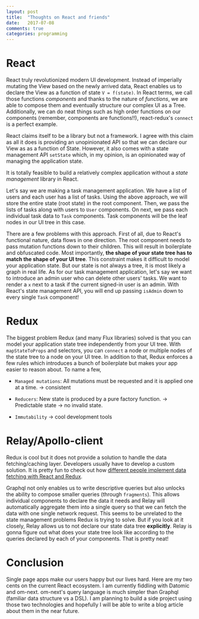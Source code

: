 ```yaml
---
layout: post
title:  "Thoughts on React and friends"
date:   2017-07-08
comments: true
categories: programming
---
```


# React

React truly revolutionized modern UI development. Instead of imperially mutating
the View based on the newly arrived data, React enables us to declare the View
as a function of state `V = f(state)`. In React terms, we call those functions
*components* and thanks to the nature of *functions*, we are able to compose
them and eventually structure our complex UI as a Tree.  Additionally, we can do
neat things such as high order functions on our components (remember, components
are functions!!), react-redux's `connect` is a perfect example.

React claims itself to be a library but not a framework. I agree with this claim
as all it does is providing an unopinionated API so that we can declare our View
as as a function of State. However, it also comes with a state management API
`setState` which, in my opinion, is an opinionated way of managing the
application state.

It is totally feasible to build a relatively complex application without a
*state management* library in React.

Let's say we are making a task management application. We have a list of users
and each user has a list of tasks. Using the above approach, we will store the
entire state (root state) in the root component. Then, we pass the lists of
tasks along with users to `User` components. On next, we pass each individual task
data to `Task` components. Task components will be the leaf nodes in our UI tree
in this case.

There are a few problems with this approach. First of all, due to React's
functional nature, data flows in one direction. The root component needs to pass
mutation functions down to their children. This will result in boilerplate and
obfuscated code. Most importantly, **the shape of your state tree has to match
the shape of your UI tree**. This constraint makes it difficult to model your
application state. But our state is not always a tree, it is most likely a graph
in real life. As for our task management application, let's say we want to
introduce an admin user who can delete other users' tasks. We want to render a
`x` next to a task if the current signed-in user is an admin. With React's state
management API, you will end up passing `isAdmin` down to every single `Task`
component!

# Redux

The biggest problem Redux (and many Flux libraries) solved is that you can model
your application state tree independently from your UI tree. With
`mapStateToProps` and selectors, you can `connect` a node or multiple nodes of
the state tree to a node on your UI tree. In addition to that, Redux enforces a
few rules which introduces a bunch of boilerplate but makes your app easier to
reason about. To name a few,

* `Managed mutations`: All mutations must be requested and it is applied one
  at a time. -> consistent

* `Reducers`: New state is produced by a pure factory function. -> Predictable
  state -> no invalid state.

* `Immutability` -> cool development tools

# Relay/Apollo-client

Redux is cool but it does not provide a solution to handle the data
fetching/caching layer. Developers usually have to develop a custom solution. It
is pretty fun to check out how [different people implement data fetching with
React and Redux](https://github.com/jeromedalbert/real-world-react).

Graphql not only enables us to write descriptive queries but also unlocks the
ability to compose smaller queries (through `fragments`). This allows individual
components to declare the data it needs and Relay will automatically aggregate
them into a single query so that we can fetch the data with one single network
request. This seems to be unrelated to the state management problems Redux is
trying to solve. But if you look at it closely, Relay allows us to not declare
our state data tree **explicitly**. Relay is gonna figure out what does your
state tree look like according to the queries declared by each of your
components. That is pretty neat!


# Conclusion

Single page apps make our users happy but our lives hard. Here are my two cents
on the current React ecosystem. I am currently fiddling with Datomic and
om-next. om-next's query language is much simpler than Graphql (familiar data
structure vs a DSL). I am planning to build a side project using those two
technologies and hopefully I will be able to write a blog article about them in
the near future.
